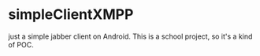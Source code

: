 simpleClientXMPP
================

just a simple jabber client on Android. This is a school project, so it's a kind of POC. 

